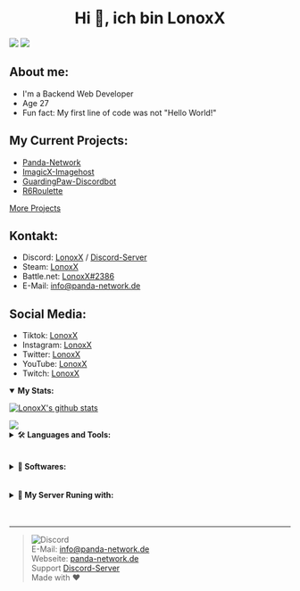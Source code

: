 <h1 align="center">Hi 👋, ich bin LonoxX</h1>

[![](https://komarev.com/ghpvc/?username=LonoxX&color=0d1627)](https://pnnet.dev/github)
![](https://hit.yhype.me/github/profile?user_id=35597628)

## About me:

- I'm a Backend Web Developer
- Age 27
- Fun fact: My first line of code was not "Hello World!"


## My Current Projects:
- <a href="https://panda-network.de/">Panda-Network<a>
- <a href="https://imagicx.de/">ImagicX-Imagehost</a>
- <a href="https://guardingpaw.xyz">GuardingPaw-Discordbot</a>
- <a href="https://r6roulette.de/">R6Roulette<a>

<a href="https://lonoxx.me/">More Projects<a>

## Kontakt:

- Discord: [LonoxX](https://discordapp.com/users/396173519953592320) / [Discord-Server](https://pnnet.dev/discord)
- Steam: [LonoxX](https://steamcommunity.com/id/LonoxX_/)
- Battle.net: [LonoxX#2386](https://www.battle.net/)
- E-Mail: [info@panda-network.de](mailto:info@panda-network.de)

## Social Media:

- Tiktok: [LonoxX](https://www.tiktok.com/@lonoxx_)
- Instagram: [LonoxX](https://www.instagram.com/lonoxx/)
- Twitter: [LonoxX](https://twitter.com/LonoxX_)
- YouTube: [LonoxX](https://www.youtube.com/@LonoxX)
- Twitch: [LonoxX](https://www.twitch.tv/lonoxx_)

<details open>
  <summary><b>My Stats:</b></summary>

[![LonoxX's github stats](https://github-readme-stats.vercel.app/api?username=LonoxX&theme=dark&show_icons=true)](https://github.com/LonoxX)

  <a href="https://github.com/LonoxX/">
    <img align="center" src="https://github-readme-stats.vercel.app/api/wakatime?username=Lonoxx&layout=compact&theme=dark" />
  </a>
</details>
<details >
  <summary>🛠️<b> Languages and Tools:</b> </summary>
  <a href="https://www.w3schools.com/html/" target="_blank">
  <img align="left" alt="HTML5" width="36px" src="https://cdn.panda-network.de/Logos/HTML5.png" /></a>
  <a href="https://www.w3schools.com/css/" target="_blank">
  <img align="left" alt="CSS3" width="36px" src="https://cdn.panda-network.de/Logos/CSS3.png" /></a>

  <a href="https://www.w3schools.com/js/" target="_blank">
  <img align="left" alt="JS" width="36px" src="https://cdn.panda-network.de/Logos/JS.png" /></a>
  <a href="https://www.w3schools.com/php/" target="_blank">
  <img align="left" alt="PHP" width="36px" src="https://cdn.panda-network.de/Logos/PHP.png" /></a>
  <a href="https://getbootstrap.com" target="_blank">
  <img align="left" alt="GetBootstrap" width="36px" src="https://cdn.panda-network.de/Logos/getbootstrap.png" /></a>
  <a href="https://fontawesome.com" target="_blank">
  <img align="left" alt="Fontawesome" width="36px" src="https://cdn.panda-network.de/Logos/fontawesome.png" /></a>
  <a href="https://docs.microsoft.com/de-de/dotnet/csharp/tour-of-csharp/" target="_blank">
  <img align="left" alt="C#" width="36px" src="https://cdn.panda-network.de/Logos/CSHARP.png"></a>
  <a href="https://git-scm.com/" target="_blank">
  <img align="left" alt="git" width="36px"  src="https://cdn.panda-network.de/Logos/git.png" /></a>
  <a href="https://github.com/LonoxX/" target="_blank">
  <img align="left" alt="GitHub" width="36px" src="https://cdn.panda-network.de/Logos/github.png" /></a>
</details><br /><br />
<details >
  <summary>💾<b> Softwares:</b> </summary>
  <a href="https://code.visualstudio.com/" target="_blank">
  <img align="left" alt="Visual Studio Code" width="36px" src="https://cdn.panda-network.de/Logos/vscode.png"/></a>

  <a href="https://visualstudio.microsoft.com/de/" target="_blank">
  <img align="left" alt="visualstudio" width="36px"src="https://cdn.panda-network.de/Logos/vs.png"/></a>
  
  <a href="https://discord.com/" target="_blank">
  <img align="left" alt="Discord" width="36px" src="https://cdn.panda-network.de/Logos/discord.png"/></a>
  
  <a href="https://www.thunderbird.net" target="_blank">
  <img align="left" alt="thunderbird" width="36px" src="https://cdn.panda-network.de/Logos/thunderbird.png"/></a>
  
  <a href="https://www.mozilla.org/" target="_blank">
  <img align="left" alt="firefox" width="36px" src="https://cdn.panda-network.de/Logos/firefox.png"/></a>
  
  <a href="https://www.google.com/intl/de_de/chrome/" target="_blank">
  <img align="left" alt="chrome" width="36px" src="https://cdn.panda-network.de/Logos/chrome.png"/></a>
  
  <a href="https://www.teamspeak.com/" target="_blank"> 
  <img align="left" alt="TeamSpeak" width="36px" src="https://cdn.panda-network.de/Logos/teamspeak.png"/></a>
  
  <a href="https://www.spotify.com/" target="_blank">
  <img align="left" alt="Spotify" width="36px" src="https://cdn.panda-network.de/Logos/spotify.png"/></a>
  
  <a href="https://pi-hole.net/" target="_blank">
  <img align="left" alt="PI-Hole" width="36px" src="https://upload.wikimedia.org/wikipedia/commons/0/00/Pi-hole_Logo.png"/></a>
  
  <a href="https://www.proxmox.com/de/" target="_blank">
  <img align="left" alt="Proxmox" width="46px" src="https://www.proxmox.com/images/proxmox/Proxmox-logo-stacked-840px.png"/></a>

</details>
<br /><br />
<details >
  <summary>🤖<b> My Server Runing with:</b> </summary>
  <a href="https://www.debian.org/" target="_blank">
  <img align="left" alt="debian" width="36px" src="https://cdn.panda-network.de/Logos/debian.png" /></a>
  <a href="https://ubuntu.com/" target="_blank">
  <img align="left" alt="ubuntu" width="36px" src="https://cdn.panda-network.de/Logos/ubuntu.png" /></a>
  <a href="https://www.proxmox.com/de/" target="_blank">
  <img align="left" alt="Proxmox" width="46px" src="https://www.proxmox.com/images/proxmox/Proxmox-logo-stacked-840px.png"/></a>
</details>
<br /><br />

---

> ![Discord](https://discord.c99.nl/widget/theme-3/396173519953592320.png)\
> E-Mail: info@panda-network.de \
> Webseite: [panda-network.de](https://panda-network.de) \
> Support [Discord-Server](https://pnnet.dev/discord) \
> Made with :heart: <br>
